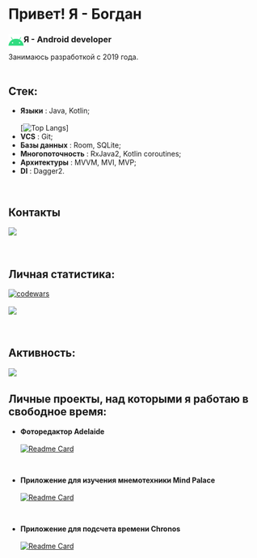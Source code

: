 # Привет! Я - Богдан  
### Я - Аndroid developer <img align="left" width="30px" src="./src/icons8-android-os-48.png/">
Занимаюсь разработкой с 2019 года.
<br>
<br>

## Стек:
- **Языки** : Java, Kotlin;<br>  
[![Top Langs](https://github-readme-stats.vercel.app/api/top-langs/?username=AnadolStudio&theme=dark)]<br>
- **VCS** : Git;<br>
- **Базы данных** : Room, SQLite;<br>
- **Многопоточность** : RxJava2, Kotlin coroutines;<br>
- **Архитектуры** : MVVM, MVI, MVP;<br>
- **DI** : Dagger2.<br>

<br>

## Контакты
<a name="telegram" href="https://t.me/idrolal"><img width="50px" src="https://img.icons8.com/color/344/telegram-app--v1.png"/></a>

<br>

## Личная статистика:
[![codewars](https://www.codewars.com/users/Anadol/badges/large)](https://www.codewars.com/users/Anadol)<br>    
![](https://github-profile-summary-cards.vercel.app/api/cards/stats?username=daniilshat&theme=solarized_dark)

<br>

## Активность:
![](https://github-profile-summary-cards.vercel.app/api/cards/profile-details?username=AnadolStudio&theme=solarized_dark)
<br>

## Личные проекты, над которыми я работаю в свободное время:
- **Фоторедактор Adelaide** <br>  
[![Readme Card](https://github-readme-stats.vercel.app/api/pin/?username=AnadolStudio&repo=Adelaide&theme=dark)](https://github.com/AnadolStudio/Adelaide)
<br>  

- **Приложение для изучения мнемотехники Mind Palace** <br>  
[![Readme Card](https://github-readme-stats.vercel.app/api/pin/?username=AnadolStudio&repo=MindPalace&theme=dark)](https://github.com/AnadolStudio/MindPalace)
<br>  

- **Приложение для подсчета времени Chronos** <br>  
[![Readme Card](https://github-readme-stats.vercel.app/api/pin/?username=AnadolStudio&repo=Chronos&theme=dark)](https://github.com/AnadolStudio/Chronos)
